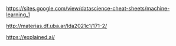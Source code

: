 https://sites.google.com/view/datascience-cheat-sheets/machine-learning_1


http://materias.df.uba.ar/lda2021c1/171-2/

https://explained.ai/
